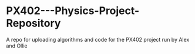 # PX402---Physics-Project-Repository
A repo for uploading algorithms and code for the PX402 project run by Alex and Ollie
